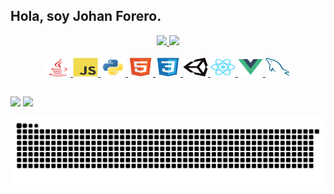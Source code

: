 ## Hola, soy Johan Forero.
<div align="center">
  <a href="https://github.com/JohanFZ">
  <img height="180em" src="https://github-readme-stats.vercel.app/api?username=JohanFZ&show_icons=true&theme=dracula&include_all_commits=true&count_private=true"/>
  <img height="180em" src="https://github-readme-stats.vercel.app/api/top-langs/?username=JohanFZ&layout=compact&langs_count=7&theme=dracula"/>
</div>
<div align="center"><br>
  <img  alt="Icon Java" height="30" width="40" src="https://github.com/devicons/devicon/blob/master/icons/java/java-plain.svg">
  <img  alt="Icon JavaScript" height="30" width="40" src="https://github.com/devicons/devicon/blob/master/icons/javascript/javascript-original.svg">
  <img  alt="Icon Python" height="30" width="40" src="https://github.com/devicons/devicon/blob/master/icons/python/python-original.svg">
  <img  alt="Icon HTML" height="30" width="40" src="https://raw.githubusercontent.com/devicons/devicon/master/icons/html5/html5-original.svg">
  <img  alt="Icon CSS" height="30" width="40" src="https://raw.githubusercontent.com/devicons/devicon/master/icons/css3/css3-original.svg">
  <img  alt="Icon Unity" height="30" width="40" src="https://github.com/devicons/devicon/blob/master/icons/unity/unity-original.svg">
  <img alt="Icon React" height="30" width="40" src="https://github.com/devicons/devicon/blob/master/icons/react/react-original.svg">
  <img alt="Icon Vue.js" height="30" width="40" src="https://github.com/devicons/devicon/blob/master/icons/vuejs/vuejs-original.svg">
  <img alt="Icon Mysql" height="30" width="40" src="https://github.com/devicons/devicon/blob/master/icons/mysql/mysql-original.svg">
</div>
  
  ##
 
<div> 
  <a href = "mailto:contatorafaballerini@gmail.com"><img src="https://img.shields.io/badge/-Gmail-%23333?style=for-the-badge&logo=gmail&logoColor=white" target="_blank"></a>
  <a href="https://www.linkedin.com/in/rafaella-ballerini-45875016a" target="_blank"><img src="https://img.shields.io/badge/-LinkedIn-%230077B5?style=for-the-badge&logo=linkedin&logoColor=white" target="_blank"></a> 
 
  ![Snake animation](https://github.com/JohanFZ/JohanFZ/blob/output/github-contribution-grid-snake.svg)
 
</div>
